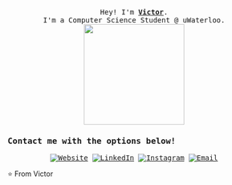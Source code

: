 <p align="center">
 <samp>
  <br>
    Hey! I'm <b><a rel="nofollow noopener noreferrer" target="_blank" href="https://vicswu.ca">Victor</a></b>.
    <br>I'm a Computer Science Student @ uWaterloo.<br>
  <img src="https://user-images.githubusercontent.com/59456972/92951817-01418c00-f42d-11ea-9887-ee93d43a6ff0.png" width="200"/>
 </samp>
</p>
<samp>
<h3> Contact me with the options below! </h3>

<p align="center">
<a href="http://vicswu.ca/"><img alt="Website" src="https://img.shields.io/badge/Website-www.vicswu.ca-blue?style=flat-square&logo=google-chrome"></a>
<a href="https://www.linkedin.com/in/victor-s-wu/"><img alt="LinkedIn" src="https://img.shields.io/badge/LinkedIn-Victor%20Wu-blue?style=flat-square&logo=linkedin"></a>
<a href="https://www.instagram.com/vic.s.wu/"><img alt="Instagram" src="https://img.shields.io/badge/Instagram-vic.s.wu-blue?style=flat-square&logo=instagram"></a>
<a href="mailto:v27wu@uwaterloo.ca"><img alt="Email" src="https://img.shields.io/badge/Email-v27wu@uwaterloo.ca-blue?style=flat-square&logo=gmail"></a>
</p>

</samp> 

⭐️ From Victor
